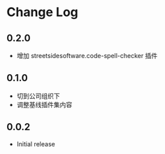 # Change Log

## 0.2.0

- 增加 streetsidesoftware.code-spell-checker 插件

## 0.1.0

- 切到公司组织下
- 调整基线插件集内容

## 0.0.2

- Initial release
